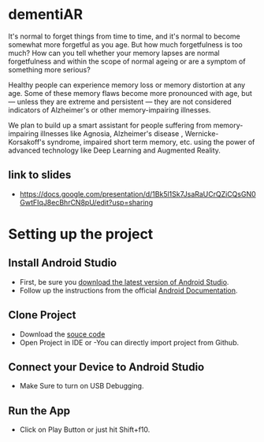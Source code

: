 # dementiAR

It's normal to forget things from time to time, and it's normal to become somewhat more forgetful as you age. But how much forgetfulness is too much? How can you tell whether your memory lapses are normal forgetfulness and within the scope of normal ageing or are a symptom of something more serious?

Healthy people can experience memory loss or memory distortion at any age. Some of these memory flaws become more pronounced with age, but — unless they are extreme and persistent — they are not considered indicators of Alzheimer's or other memory-impairing illnesses.

We plan to build up a smart assistant for people suffering from memory-impairing illnesses like Agnosia, Alzheimer's disease
, Wernicke- Korsakoff's syndrome, impaired short term memory, etc. using the power of advanced technology like Deep Learning and Augmented Reality.

## link to slides 
- https://docs.google.com/presentation/d/1Bk5l1Sk7JsaRaUCrQZiCQsGN0GwtFIqJ8ecBhrCN8pU/edit?usp=sharing

# Setting up the project

## Install Android Studio 
- First, be sure you [download the latest version of Android Studio](https://developer.android.com/studio/).
- Follow up the instructions from the official [Android Documentation](https://developer.android.com/studio/install).

## Clone Project
- Download the [souce code](https://github.com/alok760/dementiAR.git)
- Open Project in IDE
or
-You can directly import project from Github.

## Connect your Device to Android Studio
- Make Sure to turn on USB Debugging.

## Run the App
- Click on Play Button or just hit Shift+f10.


